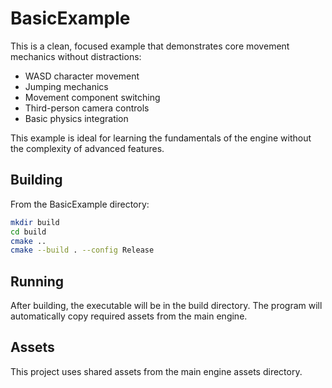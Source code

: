 # BasicExample

This is a clean, focused example that demonstrates core movement mechanics without distractions:

- WASD character movement
- Jumping mechanics
- Movement component switching
- Third-person camera controls
- Basic physics integration

This example is ideal for learning the fundamentals of the engine without the complexity of advanced features.

## Building

From the BasicExample directory:

```bash
mkdir build
cd build
cmake ..
cmake --build . --config Release
```

## Running

After building, the executable will be in the build directory. The program will automatically copy required assets from the main engine.

## Assets

This project uses shared assets from the main engine assets directory.
